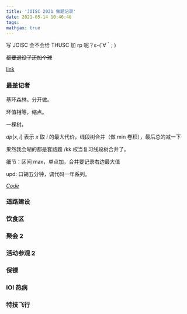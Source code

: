 ```yaml
---
title: 'JOISC 2021 做题记录'
date: 2021-05-14 10:46:40
tags:
mathjax: true
---
```


写 JOISC 会不会给 THUSC 加 rp 呢？ε-(´∀｀; )

~~都要退役了还加个球~~

[link](https://loj.ac/p?keyword=joisc%202021)

### 最差记者

基环森林。分开做。

环值相等，缩点。

一棵树。

$dp[x, i]$ 表示 $x$ 取 $i$ 的最大代价，线段树合并（做 min 卷积），最后总的减一下

果然我会㗅的都是套路题 /kk 权当复习线段树合并了。

细节：区间 max，单点加，合并要记录右边最大值

upd: 口胡五分钟，调代码一年系列。

[$Code$](https://uoj.ac/submission/475311)

### 道路建设

### 饮食区

### 聚会 2

### 活动参观 2

### 保镖

### IOI 热病

### 特技飞行